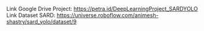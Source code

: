 Link Google Drive Project: https://petra.id/DeepLearningProject_SARDYOLO
<br>
Link Dataset SARD: https://universe.roboflow.com/animesh-shastry/sard_yolo/dataset/9
